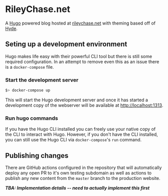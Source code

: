 # RileyChase.net

A [Hugo](https://gohugo.io) powered blog hosted at
[rileychase.net](https://rileychase.net) with theming based off of
[Hyde](https://themes.gohugo.io/hyde/).

## Seting up a development environment

Hugo makes life easy with their powerful CLI tool but there is still some
required configuration. In an attempt to remove even this as an issue there is
a `docker-compose` file.

### Start the development server

```bash
$> docker-compose up
```

This will start the Hugo development server and once it has started a
development copy of the webserver will be available at
[http://localhost:1313](http://localhost:1313).

### Run hugo commands

If you have the Hugo CLI installed you can freely use your native copy of the
CLI to interact with Hugo. However, if you don't have the CLI installed, you
can still use the Hugo CLI via `docker-compose`'s `run` command.

## Publishing changes

There are GitHub actions configured in the repository that will automatically
deploy any open PR to it's own testing subdomain as well as actions to publish
any new content from the `master` branch to the production website.

***TBA: Implementation details -- need to actually implement this first***
